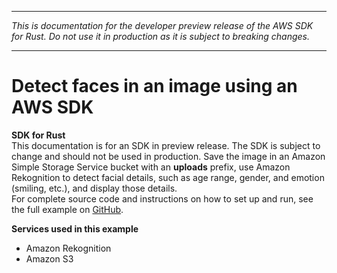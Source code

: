 --------

 *This is documentation for the developer preview release of the AWS SDK for Rust\. Do not use it in production as it is subject to breaking changes\.* 

--------

# Detect faces in an image using an AWS SDK<a name="cross_DetectFaces_rust_topic"></a>

**SDK for Rust**  
This documentation is for an SDK in preview release\. The SDK is subject to change and should not be used in production\.
 Save the image in an Amazon Simple Storage Service bucket with an **uploads** prefix, use Amazon Rekognition to detect facial details, such as age range, gender, and emotion \(smiling, etc\.\), and display those details\.   
 For complete source code and instructions on how to set up and run, see the full example on [GitHub](https://github.com/awsdocs/aws-doc-sdk-examples/blob/main/rust_dev_preview/cross_service/detect_faces/src/main.rs)\.   

**Services used in this example**
+ Amazon Rekognition
+ Amazon S3